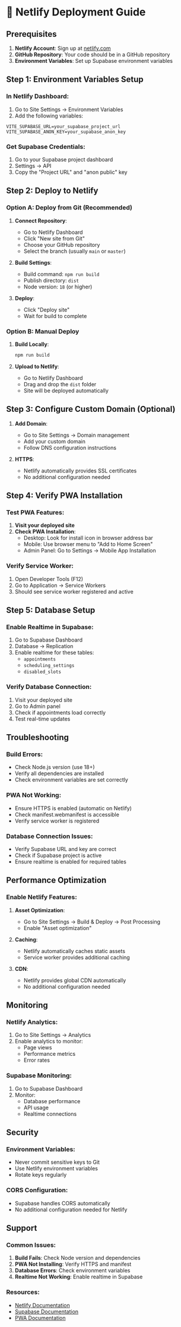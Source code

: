 # 🚀 Netlify Deployment Guide

## Prerequisites

1. **Netlify Account**: Sign up at [netlify.com](https://netlify.com)
2. **GitHub Repository**: Your code should be in a GitHub repository
3. **Environment Variables**: Set up Supabase environment variables

## Step 1: Environment Variables Setup

### In Netlify Dashboard:
1. Go to Site Settings → Environment Variables
2. Add the following variables:

```
VITE_SUPABASE_URL=your_supabase_project_url
VITE_SUPABASE_ANON_KEY=your_supabase_anon_key
```

### Get Supabase Credentials:
1. Go to your Supabase project dashboard
2. Settings → API
3. Copy the "Project URL" and "anon public" key

## Step 2: Deploy to Netlify

### Option A: Deploy from Git (Recommended)
1. **Connect Repository**:
   - Go to Netlify Dashboard
   - Click "New site from Git"
   - Choose your GitHub repository
   - Select the branch (usually `main` or `master`)

2. **Build Settings**:
   - Build command: `npm run build`
   - Publish directory: `dist`
   - Node version: `18` (or higher)

3. **Deploy**:
   - Click "Deploy site"
   - Wait for build to complete

### Option B: Manual Deploy
1. **Build Locally**:
   ```bash
   npm run build
   ```

2. **Upload to Netlify**:
   - Go to Netlify Dashboard
   - Drag and drop the `dist` folder
   - Site will be deployed automatically

## Step 3: Configure Custom Domain (Optional)

1. **Add Domain**:
   - Go to Site Settings → Domain management
   - Add your custom domain
   - Follow DNS configuration instructions

2. **HTTPS**:
   - Netlify automatically provides SSL certificates
   - No additional configuration needed

## Step 4: Verify PWA Installation

### Test PWA Features:
1. **Visit your deployed site**
2. **Check PWA Installation**:
   - Desktop: Look for install icon in browser address bar
   - Mobile: Use browser menu to "Add to Home Screen"
   - Admin Panel: Go to Settings → Mobile App Installation

### Verify Service Worker:
1. Open Developer Tools (F12)
2. Go to Application → Service Workers
3. Should see service worker registered and active

## Step 5: Database Setup

### Enable Realtime in Supabase:
1. Go to Supabase Dashboard
2. Database → Replication
3. Enable realtime for these tables:
   - `appointments`
   - `scheduling_settings`
   - `disabled_slots`

### Verify Database Connection:
1. Visit your deployed site
2. Go to Admin panel
3. Check if appointments load correctly
4. Test real-time updates

## Troubleshooting

### Build Errors:
- Check Node.js version (use 18+)
- Verify all dependencies are installed
- Check environment variables are set correctly

### PWA Not Working:
- Ensure HTTPS is enabled (automatic on Netlify)
- Check manifest.webmanifest is accessible
- Verify service worker is registered

### Database Connection Issues:
- Verify Supabase URL and key are correct
- Check if Supabase project is active
- Ensure realtime is enabled for required tables

## Performance Optimization

### Enable Netlify Features:
1. **Asset Optimization**:
   - Go to Site Settings → Build & Deploy → Post Processing
   - Enable "Asset optimization"

2. **Caching**:
   - Netlify automatically caches static assets
   - Service worker provides additional caching

3. **CDN**:
   - Netlify provides global CDN automatically
   - No additional configuration needed

## Monitoring

### Netlify Analytics:
1. Go to Site Settings → Analytics
2. Enable analytics to monitor:
   - Page views
   - Performance metrics
   - Error rates

### Supabase Monitoring:
1. Go to Supabase Dashboard
2. Monitor:
   - Database performance
   - API usage
   - Realtime connections

## Security

### Environment Variables:
- Never commit sensitive keys to Git
- Use Netlify environment variables
- Rotate keys regularly

### CORS Configuration:
- Supabase handles CORS automatically
- No additional configuration needed for Netlify

## Support

### Common Issues:
1. **Build Fails**: Check Node version and dependencies
2. **PWA Not Installing**: Verify HTTPS and manifest
3. **Database Errors**: Check environment variables
4. **Realtime Not Working**: Enable realtime in Supabase

### Resources:
- [Netlify Documentation](https://docs.netlify.com)
- [Supabase Documentation](https://supabase.com/docs)
- [PWA Documentation](https://web.dev/progressive-web-apps)
